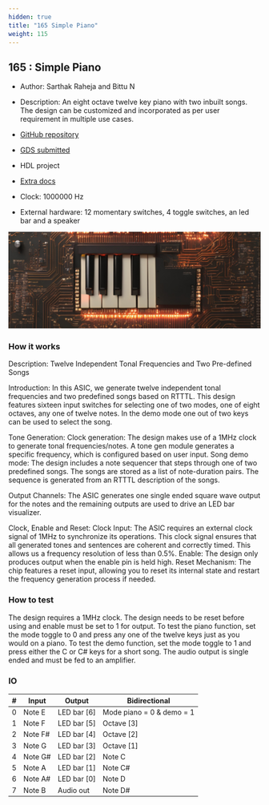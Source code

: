 ```yaml
---
hidden: true
title: "165 Simple Piano"
weight: 115
---
```


## 165 : Simple Piano

* Author: Sarthak Raheja and Bittu N
* Description: An eight octave twelve key piano with two inbuilt songs. The design can be customized and incorporated as per user requirement in multiple use cases.

* [GitHub repository](https://github.com/diadatp/vlsi-iisc-tt4)
* [GDS submitted](https://github.com/diadatp/vlsi-iisc-tt4/actions/runs/6113198516)
* HDL project
* [Extra docs]()
* Clock: 1000000 Hz
* External hardware: 12 momentary switches, 4 toggle switches, an led bar and a speaker

![picture](images/picture.jpg)

### How it works

Description: Twelve Independent Tonal Frequencies and Two Pre-defined Songs

Introduction: In this ASIC, we generate twelve independent tonal frequencies and two predefined songs based on RTTTL. This design features sixteen input switches for selecting one of two modes, one of eight octaves, any one of twelve notes. In the demo mode one out of two keys can be used to select the song.

Tone Generation:
Clock generation: The design makes use of a 1MHz clock to generate tonal frequencies/notes. A tone gen module generates a specific frequency, which is configured based on user input.
Song demo mode: The design includes a note sequencer that steps through one of two predefined songs. The songs are stored as a list of note-duration pairs. The sequence is generated from an RTTTL description of the songs.

Output Channels:
The ASIC generates one single ended square wave output for the notes and the remaining outputs are used to drive an LED bar visualizer.

Clock, Enable and Reset:
Clock Input: The ASIC requires an external clock signal of 1MHz to synchronize its operations. This clock signal ensures that all generated tones and sentences are coherent and correctly timed. This allows us a frequency resolution of less than 0.5%.
Enable: The design only produces output when the enable pin is held high.
Reset Mechanism: The chip features a reset input, allowing you to reset its internal state and restart the frequency generation process if needed.


### How to test

The design requires a 1MHz clock. The design needs to be reset before using and enable must be set to 1 for output.
To test the piano function, set the mode toggle to 0 and press any one of the twelve keys just as you would on a piano.
To test the demo function, set the mode toggle to 1 and press either the C or C# keys for a short song.
The audio output is single ended and must be fed to an amplifier.


### IO

| # | Input        | Output       | Bidirectional      |
|---|--------------|--------------| -------------------|
| 0 | Note E  | LED bar [6] | Mode piano = 0 & demo = 1 |
| 1 | Note F  | LED bar [5] | Octave [3] |
| 2 | Note F#  | LED bar [4] | Octave [2] |
| 3 | Note G  | LED bar [3] | Octave [1] |
| 4 | Note G#  | LED bar [2] | Note C |
| 5 | Note A  | LED bar [1] | Note C# |
| 6 | Note A#  | LED bar [0] | Note D |
| 7 | Note B  | Audio out | Note D# |
